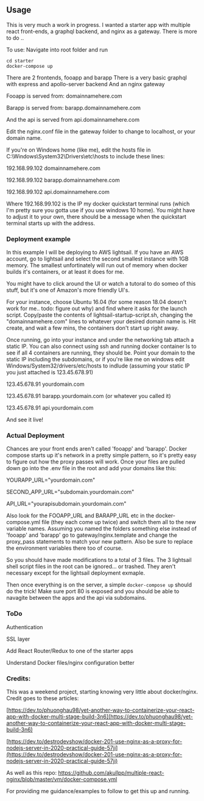 ## Usage
This is very much a work in progress. I wanted a starter app with multiple react front-ends, a graphql backend, and nginx as a gateway.  There is more to do .. 

To use: Navigate into root folder and run 
```
cd starter
docker-compose up
```
There are 2 frontends, fooapp and barapp
There is a very basic graphql with express and apollo-server backend
And an nginx gateway

Fooapp is served from: domainnamehere.com

Barapp is served from: barapp.domainnamehere.com

And the api is served from api.domainnamehere.com

Edit the nginx.conf file in the gateway folder to change to localhost, or your domain name. 

If you're on Windows home (like me), edit the hosts file in C:\Windows\System32\Drivers\etc\hosts to include these lines:

192.168.99.102 domainnamehere.com

192.168.99.102 barapp.domainnamehere.com

192.168.99.102 api.domainnamehere.com

Where 192.168.99.102 is the IP my docker quickstart terminal runs (which I'm pretty sure you gotta use if you use windows 10 home). You might have to adjust it to your own, there should be a message when the quickstart terminal starts up with the address. 

### Deployment example 

In this example I will be deploying to AWS lightsail. If you have an AWS account, go to lightsail and select the second smallest instance with 1GB memory. The smallest unfortinately will run out of memory when docker builds it's containers, or at least it does for me.

You might have to click around the UI or watch a tutoral to do someo of this stuff, but it's one of Amazon's more friendly UI's.

For your instance, choose Ubuntu 16.04 (for some reason 18.04 doesn't work for me.. todo: figure out why) and find where it asks for the launch script. Copy/paste the contents of lightsail-startup-script.sh, changing the "domainnamehere.com" lines to whatever your desired domain name is. Hit create, and wait a few mins, the containers don't start up right away.

Once running, go into your instance and under the networking tab attach a static IP. You can also connect using ssh and running docker container ls to see if all 4 containers are running, they should be. Point your domain to the static IP including the subdomains, or if you're like me on windows edit Windows/System32/drivers/etc/hosts to indlude (assuming your static IP you just attached is 123.45.678.91)

123.45.678.91 yourdomain.com

123.45.678.91 barapp.yourdomain.com (or whatever you called it)

123.45.678.91 api.yourdomain.com

And see it live! 

### Actual Deployment

Chances are your front ends aren't called 'fooapp' and 'barapp'. Docker compose starts up it's network in a pretty simple pattern, so it's pretty easy to figure out how the proxy passes will work. Once your files are pulled down go into the .env file in the root and add your domains like this:

YOURAPP_URL="yourdomain.com"

SECOND_APP_URL="subdomain.yourdomain.com"

API_URL="yourapisubdomain.yourdomain.com" 

Also look for the FOOAPP_URL and BARAPP_URL etc in the docker-compose.yml file (they each come up twice) and switch them all to the new variable names. Assuming you named the folders something else instead of 'fooapp' and 'barapp' go to gateway/nginx.template and change the proxy_pass statements to match your new pattern. Also be sure to replace the environment variables there too of course. 

So you should have made modifications to a total of 3 files. The 3 lightsail shell script files in the root can be ignored... or trashed. They aren't necessary except for the lightsail deployment exmaple. 

Then once everything is on the server, a simple ```docker-compose up``` should do the trick! Make sure port 80 is exposed and you should be able to navagite between the apps and the api via subdomains.


### ToDo 

Authentication

SSL layer

Add React Router/Redux to one of the starter apps

Understand Docker files/nginx configuration better

### Credits:
This was a weekend project, starting knowing very little about docker/nginx. Credit goes to these articles: 

[https://dev.to/phuonghau98/yet-another-way-to-containerize-your-react-app-with-docker-multi-stage-build-3n6](https://dev.to/phuonghau98/yet-another-way-to-containerize-your-react-app-with-docker-multi-stage-build-3n6)

[https://dev.to/destrodevshow/docker-201-use-nginx-as-a-proxy-for-nodejs-server-in-2020-practical-guide-57ji](https://dev.to/destrodevshow/docker-201-use-nginx-as-a-proxy-for-nodejs-server-in-2020-practical-guide-57ji)

As well as this repo: https://github.com/akullpp/multiple-react-nginx/blob/master/vm/docker-compose.yml

For providing me guidance/examples to follow to get this up and running.
